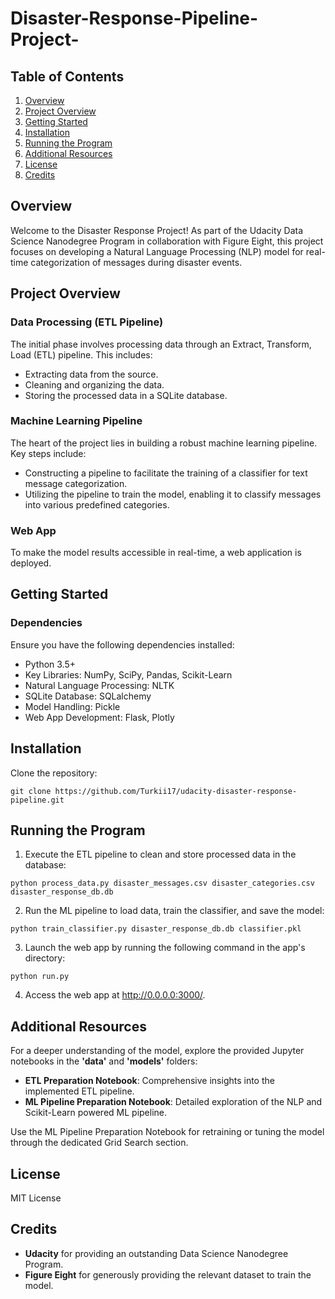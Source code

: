 # Disaster-Response-Pipeline-Project-

## Table of Contents
1. [Overview](#overview)
2. [Project Overview](#project-overview)
3. [Getting Started](#getting-started)
4. [Installation](#installation)
5. [Running the Program](#running-the-program)
6. [Additional Resources](#additional-resources)
7. [License](#license)
8. [Credits](#credits)

## Overview
Welcome to the Disaster Response Project! As part of the Udacity Data Science Nanodegree Program in collaboration with Figure Eight, this project focuses on developing a Natural Language Processing (NLP) model for real-time categorization of messages during disaster events.

## Project Overview
### Data Processing (ETL Pipeline)
The initial phase involves processing data through an Extract, Transform, Load (ETL) pipeline. This includes:

* Extracting data from the source.
* Cleaning and organizing the data.
* Storing the processed data in a SQLite database.
  
###  Machine Learning Pipeline
The heart of the project lies in building a robust machine learning pipeline. Key steps include:

* Constructing a pipeline to facilitate the training of a classifier for text message categorization.
* Utilizing the pipeline to train the model, enabling it to classify messages into various predefined categories.
  
### Web App
To make the model results accessible in real-time, a web application is deployed.

## Getting Started

### Dependencies
Ensure you have the following dependencies installed:

* Python 3.5+
* Key Libraries: NumPy, SciPy, Pandas, Scikit-Learn
* Natural Language Processing: NLTK
* SQLite Database: SQLalchemy
* Model Handling: Pickle
* Web App Development: Flask, Plotly


## Installation
Clone the repository:
```
git clone https://github.com/Turkii17/udacity-disaster-response-pipeline.git
```


## Running the Program
1. Execute the ETL pipeline to clean and store processed data in the database:
```
python process_data.py disaster_messages.csv disaster_categories.csv disaster_response_db.db
```
2. Run the ML pipeline to load data, train the classifier, and save the model:
```
python train_classifier.py disaster_response_db.db classifier.pkl
```
3. Launch the web app by running the following command in the app's directory:
```
python run.py
```
4. Access the web app at http://0.0.0.0:3000/.


## Additional Resources
For a deeper understanding of the model, explore the provided Jupyter notebooks in the **'data'** and **'models'** folders:
* **ETL Preparation Notebook**: Comprehensive insights into the implemented ETL pipeline.
* **ML Pipeline Preparation Notebook**: Detailed exploration of the NLP and Scikit-Learn powered ML pipeline.
  
Use the ML Pipeline Preparation Notebook for retraining or tuning the model through the dedicated Grid Search section.

## License
MIT License

## Credits
* **Udacity** for providing an outstanding Data Science Nanodegree Program.
* **Figure Eight** for generously providing the relevant dataset to train the model.

